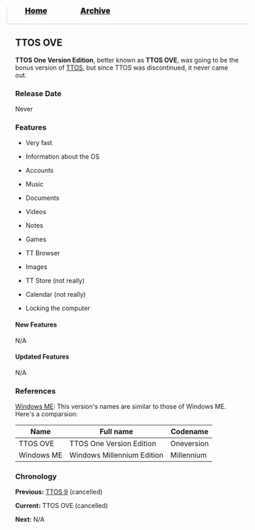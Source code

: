 <blockquote style="background: #0000;border-bottom: 1px solid #B2D2E1;height: 30px;margin: 0 -20px 20px;padding: 0px 20px 9px 40px;">
  <p style=""><a href="https://pptos-org.github.io/pptos/" style="font-size: 17px;font-weight: 900;font-style: normal;text-shadow: rgba(255,255,255,0.9) 0 1px 0;">Home</a>&nbsp;&nbsp;&nbsp;&nbsp;&nbsp;&nbsp;&nbsp;&nbsp;&nbsp;&nbsp;&nbsp;&nbsp;&nbsp;&nbsp;&nbsp;&nbsp;&nbsp;&nbsp;
    <a href="https://pptos-org.github.io/pptos/archive/" style="font-size: 17px;font-weight: 900;font-style: normal;text-shadow: rgba(255,255,255,0.9) 0 1px 0;">Archive</a>
  </p>
</blockquote>

## TTOS OVE

**TTOS One Version Edition**, better known as **TTOS OVE**, was going to be the bonus version of [TTOS](https://pptos-org.github.io/pptos/wiki/TTOS/), but since TTOS was discontinued, it never came out. 

### Release Date

Never

### Features

- Very fast
- Information about the OS
- Accounts
- Music
- Documents
- Videos
- Notes
- Games
- TT Browser
- Images

- TT Store (not really)
- Calendar (not really)
- Locking the computer

#### New Features

N/A

#### Updated Features

N/A 

### References

[Windows ME](http://en.wikipedia.org/wiki/Windows_ME): This version's names are similar to those of Windows ME. Here's a comparsion: 

|Name|Full name|Codename|
|-|-|-|
|TTOS OVE|TTOS One Version Edition|Oneversion|
|Windows ME|Windows Millennium Edition|Millennium|

### Chronology

**Previous:** [TTOS 9](https://pptos-org.github.io/pptos/wiki/TTOS/Scrapped_TTOS_versions) (cancelled)

**Current:** TTOS OVE (cancelled) 

**Next:** N/A 

<body style="background-image: url(https://raw.githubusercontent.com/hexa-one/pptos-wiki/gh-pages/assets/background/background.png);background-repeat: no-repeat;background-attachment: fixed;background-size: cover;">